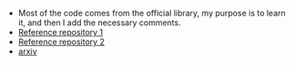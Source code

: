 
- Most of the code comes from the official library, my purpose is to learn it, and then I add the necessary comments.
- [Reference repository 1 ](https://github.com/facebookresearch/deit)
- [Reference repository 2 ](https://github.com/rwightman/pytorch-image-models/tree/master/timm/models)
- [arxiv](https://arxiv.org/abs/2012.12877)
